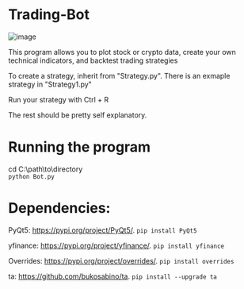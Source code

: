 # Trading-Bot
![image](https://user-images.githubusercontent.com/48528737/173469154-ba025e27-c1e4-425d-990f-506a4ae2c3f0.png)

This program allows you to plot stock or crypto data, create your own technical indicators, and backtest trading strategies

To create a strategy, inherit from "Strategy.py". There is an exmaple strategy in "Strategy1.py"

Run your strategy with Ctrl + R

The rest should be pretty self explanatory.

# Running the program
cd C:\path\to\directory  
`python Bot.py`

# Dependencies: 

PyQt5: https://pypi.org/project/PyQt5/. `pip install PyQt5`

yfinance: https://pypi.org/project/yfinance/.  `pip install yfinance`

Overrides: https://pypi.org/project/overrides/.  `pip install overrides`

ta: https://github.com/bukosabino/ta.  `pip install --upgrade ta`

